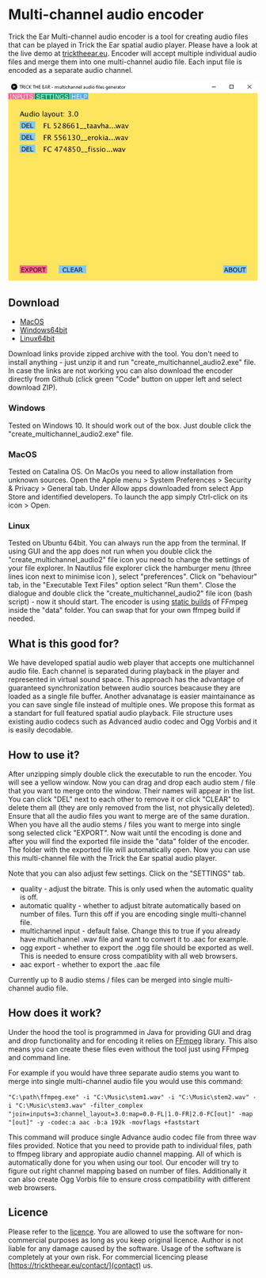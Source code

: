 # Multi-channel audio encoder

Trick the Ear Multi-channel audio encoder is a tool for creating audio files that can be played in Trick the Ear spatial audio player. Please have a look at the live demo at [tricktheear.eu](https://tricktheear.eu/). Encoder will accept multiple individual audio files and merge them into one multi-channel audio file. Each input file is encoded as a separate audio channel.

![Encoder screenshot](./img/encoder_screenshot.jpg)

## Download
* [MacOS](https://mega.nz/file/URgSzDDa#iV62VSkcKXTXX1OZ--E6CitO6VFUvgkgLsJXFOtLNmw)
* [Windows64bit](https://mega.nz/file/lJ4yUTAQ#U1-rcp02J-Gb2kYcddS7tO6iXsyjtehen2FCeBn0aEs)
* [Linux64bit](https://mega.nz/file/MNwSEJgI#v0rLUg8VBAzK79k938M3my7O1f_47bJezldYIHv1YEM)

Download links provide zipped archive with the tool. You don't need to install anything - just unzip it and run "create_multichannel_audio2.exe" file. In case the links are not working you can also download the encoder directly from Github (click green "Code" button on upper left and select download ZIP).

### Windows
Tested on Windows 10. It should work out of the box. Just double click the "create_multichannel_audio2.exe" file.

### MacOS
Tested on Catalina OS. On MacOs you need to allow installation from unknown sources. Open the Apple menu > System Preferences > Security & Privacy > General tab. Under Allow apps downloaded from select App Store and identified developers. To launch the app simply Ctrl-click on its icon > Open.

### Linux
Tested on Ubuntu 64bit. You can always run the app from the terminal. If using GUI and the app does not run when you double click the "create_multichannel_audio2" file icon you need to change the settings of your file explorer. In Nautilus file explorer click the hamburger menu (three lines icon next to minimise icon ), select "preferences". Click on "behaviour" tab, in the "Executable Text Files" option select "Run them". Close the dialogue and double click the "create_multichannel_audio2" file icon (bash script) - now it should start. The encoder is using [static builds](https://johnvansickle.com/ffmpeg/) of FFmpeg inside the "data" folder. You can swap that for your own ffmpeg build if needed.    

## What is this good for?
We have developed spatial audio web player that accepts one multichannel audio file. Each channel is separated during playback in the player and represented in virtual sound space. This approach has the advantage of guaranteed synchronization between audio sources beacause they are loaded as a single file buffer. Another advanatage is easier maintainance as you can save single file instead of multiple ones. We propose this format as a standart for full featured spatial audio playback. File structure uses existing audio codecs such as Advanced audio codec and Ogg Vorbis and it is easily decodable. 

## How to use it?
After unzipping simply double click the executable to run the encoder. You will see a yellow window. Now you can drag and drop each audio stem / file that you want to merge onto the window. Their names will appear in the list. You can click "DEL" next to each other to remove it or click "CLEAR" to delete them all (they are only removed from the list, not physically deleted). Ensure that all the audio files you want to merge are of the same duration. When you have all the audio stems / files you want to merge into single song selected click "EXPORT". Now wait until the encoding is done and after you will find the exported file inside the "data" folder of the encoder. The folder with the exported file will automatically open. Now you can use this multi-channel file with the Trick the Ear spatial audio player.

Note that you can also adjust few settings. Click on the "SETTINGS" tab.  
* quality - adjust the bitrate. This is only used when the automatic quality is off. 
* automatic quality - whether to adjust bitrate automatically based on number of files. Turn this off if you are encoding single multi-channel file.
* multichannel input - default false. Change this to true if you already have multichannel .wav file and want to convert it to .aac for example.
* ogg export - whether to export the .ogg file should be exported as well. This is needed to ensure cross compatiblity with all web browsers. 
* aac export - whether to export the .aac file
				 
Currently up to 8 audio stems / files can be merged into single multi-channel audio file. 

## How does it work?
Under the hood the tool is programmed in Java for providing GUI and drag and drop functionality and for encoding it relies on [FFmpeg](https://ffmpeg.org/) library. This also means you can create these files even without the tool just using FFmpeg and command line.

For example if you would have three separate audio stems you want to merge into single multi-channel audio file you would use this command:

`"C:\path\ffmpeg.exe" -i "C:\Music\stem1.wav" -i "C:\Music\stem2.wav" -i "C:\Music\stem3.wav" -filter_complex "join=inputs=3:channel_layout=3.0:map=0.0-FL|1.0-FR|2.0-FC[out]" -map "[out]" -y -codec:a aac -b:a 192k -movflags +faststart`

This command will produce single Advance audio codec file from three wav files provided. Notice that you need to provide path to individual files, path to ffmpeg library and appropiate audio channel mapping. All of which is automatically done for you when using our tool. Our encoder will try to figure out right channel mapping based on number of files. Additionally it can also create Ogg Vorbis file to ensure cross compatibility with different web browsers.

## Licence
Please refer to the [licence](./licence_disclaimer.txt). You are allowed to use the software for non-commercial purposes as long as you keep original licence. Author is not liable for any damage caused by the software. Usage of the software is completely at your own risk. For commercial licencing please [https://tricktheear.eu/contact/](contact) us.   
